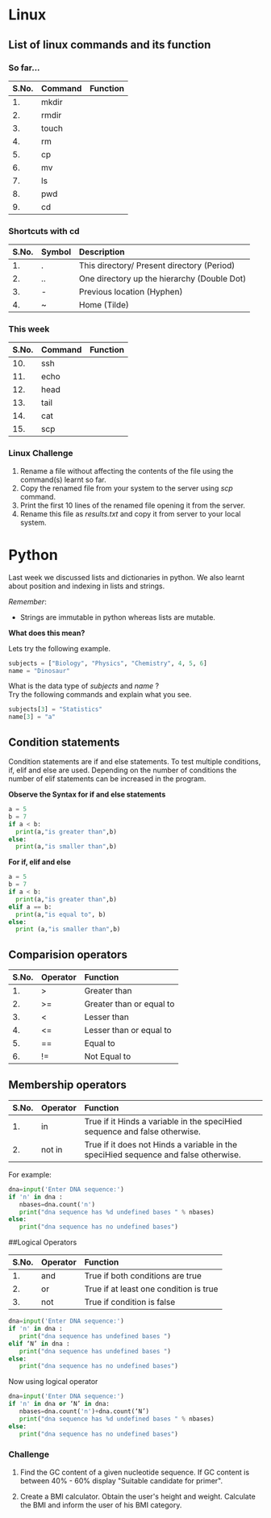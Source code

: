 # Linux

## List of linux commands and its function

### So far...

| S.No. | Command | Function  
|:------|:--------|:---------  
|1.     |  mkdir  |  
|2.     |  rmdir  |  
|3.     |  touch  |  
|4.     |  rm     |  
|5.     |  cp     |  
|6.     |  mv     |  
|7.     |  ls     |  
|8.     |  pwd    |  
|9.     |  cd     |  

### Shortcuts with cd

|S.No.| Symbol | Description
|:----|:-------|:-------------------------------------------
|1.   | .      | This directory/ Present directory (Period)
|2.   | ..     | One directory up the hierarchy (Double Dot)
|3.   | -      | Previous location (Hyphen)
|4.   | ~      | Home (Tilde)

### This week  

| S.No. | Command | Function  
|:------|:--------|:--------- 
|10.    |ssh      |  
|11.    |echo     |  
|12.    |head     |  
|13.    |tail     |  
|14.    |cat      |  
|15.    |scp      |  

### Linux Challenge

1. Rename a file without affecting the contents of the file using the command(s) learnt so far.
2. Copy the renamed file from your system to the server using *scp* command.
3. Print the first 10 lines of the renamed file opening it from the server.
4. Rename this file as *results.txt* and copy it from server to your local system.

# Python

Last week we discussed lists and dictionaries in python. We also learnt about position and indexing in lists and strings.

*Remember*:  

* Strings are immutable in python whereas lists are mutable.

**What does this mean?**

Lets try the following example.

```python
subjects = ["Biology", "Physics", "Chemistry", 4, 5, 6]
name = "Dinosaur"
```

What is the data type of *subjects* and *name* ?  
Try the following commands and explain what you see.

```python
subjects[3] = "Statistics"
name[3] = "a"
```

## Condition statements

Condition statements are if and else statements. To test multiple conditions, if, elif and else are used. Depending on the number of conditions the number of elif statements can be increased in the program.

**Observe the Syntax for if and else statements**

```python
a = 5
b = 7
if a < b:
  print(a,"is greater than",b)
else:
  print(a,"is smaller than",b)
```

**For if, elif and else**

```python
a = 5
b = 7
if a < b:
  print(a,"is greater than",b)
elif a == b:
  print(a,"is equal to", b)
else:
  print (a,"is smaller than",b)
```

## Comparision operators

| S.No. | Operator | Function  
|:------|:---------|:--------- 
|1.    |  >       |  Greater than
|2.    |  >=      |  Greater than or equal to
|3.    |  <       |  Lesser than
|4.    |  <=      |  Lesser than or equal to
|5.    |  ==      |  Equal to
|6.    |  !=      |  Not Equal to

## Membership operators

| S.No. | Operator | Function  
|:------|:---------|:--------- 
|1.     |   in     | True if it Hinds a variable in the speciHied sequence and false otherwise.
|2.     |   not in | True if it does not Hinds a variable in the speciHied sequence and false otherwise.

For example:

```python
dna=input('Enter DNA sequence:')
if 'n' in dna :
   nbases=dna.count('n')
   print("dna sequence has %d undefined bases " % nbases)
else:
   print("dna sequence has no undefined bases")
```

##Logical Operators

| S.No. | Operator | Function  
|:------|:---------|:--------- 
|1.     |   and    | True if both conditions are true
|2.     |   or     | True if at least one condition is true
|3.     |   not    | True if condition is false

```python
dna=input('Enter DNA sequence:')
if 'n' in dna :
   print("dna sequence has undefined bases ")
elif ‘N’ in dna :
   print("dna sequence has undefined bases ")
else:
   print("dna sequence has no undefined bases")
```

Now using logical operator

```python
dna=input('Enter DNA sequence:')
if 'n' in dna or ‘N’ in dna:
   nbases=dna.count('n')+dna.count(‘N’)
   print("dna sequence has %d undefined bases " % nbases)
else:
   print("dna sequence has no undefined bases")
```


### Challenge

1. Find the GC content of a given nucleotide sequence. If GC content is between 40% - 60% display "Suitable candidate for primer".

2. Create a BMI calculator. Obtain the user's height and weight. Calculate the BMI and inform the user of his BMI category.
